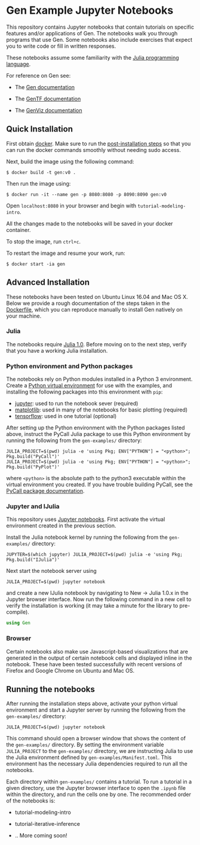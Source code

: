 # Gen Example Jupyter Notebooks

This repository contains Jupyter notebooks that contain tutorials on specific features and/or applications of Gen.
The notebooks walk you through programs that use Gen.
Some notebooks also include exercises that expect you to write code or fill in written responses.

These notebooks assume some familiarity with the [Julia programming language](https://julialang.org/).

For reference on Gen see:

- The [Gen documentation](https://probcomp.github.io/Gen/dev/)

- The [GenTF documentation](https://probcomp.github.io/GenTF/dev/)

- The [GenViz documentation](https://probcomp.github.io/GenTF/dev/)

## Quick Installation

First obtain [docker](https://www.docker.com/).
Make sure to run the [post-installation steps](https://docs.docker.com/install/linux/linux-postinstall/) so that you can run the docker commands smoothly without needing sudo access.

Next, build the image using the following command:

    $ docker build -t gen:v0 .

Then run the image using:

    $ docker run -it --name gen -p 8080:8080 -p 8090:8090 gen:v0

Open `localhost:8080` in your browser and begin with `tutorial-modeling-intro`.

All the changes made to the notebooks will be saved in your docker container.

To stop the image, run `ctrl+c`.

To restart the image and resume your work, run:

    $ docker start -ia gen

## Advanced Installation

These notebooks have been tested on Ubuntu Linux 16.04 and Mac OS X.
Below we provide a rough documentation of the steps taken in the [Dockerfile](./Dockerfile), which you can reproduce manually to install Gen natively on your machine.

### Julia

The notebooks require [Julia 1.0](https://julialang.org/downloads/).
Before moving on to the next step, verify that you have a working Julia installation.

### Python environment and Python packages

The notebooks rely on Python modules installed in a Python 3 environment.
Create a [Python virtual environment](https://virtualenv.pypa.io/en/latest/) for use with the examples, and installing the following packages into this environment with `pip`:

- [jupyter](https://jupyter.org/install#installing-jupyter-with-pip): used to run the notebook sever (required)
- [matplotlib](https://matplotlib.org/users/installing.html#installing): used in many of the notebooks for basic plotting (required)
- [tensorflow](https://www.tensorflow.org/install/pip): used in one tutorial (optional)

After setting up the Python environment with the Python packages listed above, instruct the PyCall Julia package to use this Python environment by running the following from the `gen-examples/` directory:
```
JULIA_PROJECT=$(pwd) julia -e 'using Pkg; ENV["PYTHON"] = "<python>"; Pkg.build("PyCall")'
JULIA_PROJECT=$(pwd) julia -e 'using Pkg; ENV["PYTHON"] = "<python>"; Pkg.build("PyPlot")'
```
where `<python>` is the absolute path to the python3 executable within the virtual environment you created.
If you have trouble building PyCall, see the [PyCall package documentation](https://github.com/JuliaPy/PyCall.jl#specifying-the-python-version).

### Jupyter and IJulia

This repository uses [Jupyter notebooks](https://jupyter.org/).
First activate the virtual environment created in the previous section.

Install the Julia notebook kernel by running the following from the `gen-examples/` directory:
```
JUPYTER=$(which jupyter) JULIA_PROJECT=$(pwd) julia -e 'using Pkg; Pkg.build("IJulia")'
```
Next start the notebook server using
```
JULIA_PROJECT=$(pwd) jupyter notebook
```
and create a new IJulia notebook by navigating to New -> Julia 1.0.x in the Jupyter browser interface.
Now run the following command in a new cell to verify the installation is working (it may take a minute for the library to pre-compile).
```julia
using Gen
```

### Browser

Certain notebooks also make use Javascript-based visualizations that are generated in the output of certain notebook cells and displayed inline in the notebook.
These have been tested successfully with recent versions of Firefox and Google Chrome on Ubuntu and Mac OS.

## Running the notebooks

After running the installation steps above, activate your python virtual environment and start a Jupyter server by running the following from the `gen-examples/` directory:
```
JULIA_PROJECT=$(pwd) jupyter notebook
```
This command should open a browser window that shows the content of the `gen-examples/` directory.
By setting the environment variable `JULIA_PROJECT` to the `gen-examples/` directory, we are instructing Julia to use the Julia environment defined by `gen-examples/Manifest.toml`.
This environment has the necessary Julia dependencies required to run all the notebooks.

Each directory within `gen-examples/` contains a tutorial.
To run a tutorial in a given directory, use the Jupyter browser interface to open the `.ipynb` file within the directory, and run the cells one by one.
The recommended order of the notebooks is:

- tutorial-modeling-intro

- tutorial-iterative-inference

- .. More coming soon!
